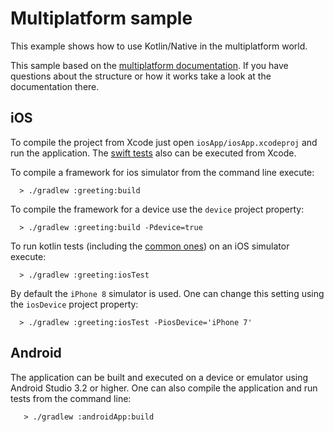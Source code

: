 # Multiplatform sample
This example shows how to use Kotlin/Native in the multiplatform world.

This sample based on the [multiplatform documentation](http://kotlinlang.org/docs/reference/building-mpp-with-gradle.html).
If you have questions about the structure or how it works take a look at the documentation there.

## iOS

To compile the project from Xcode just open `iosApp/iosApp.xcodeproj` and run the application.
The [swift tests](iosApp/iosAppTests/iosAppTests.swift) also can be executed from Xcode.

To compile a framework for ios simulator from the command line execute:

```
  > ./gradlew :greeting:build
```

To compile the framework for a device use the `device` project property:

```
  > ./gradlew :greeting:build -Pdevice=true
```

To run kotlin tests (including the [common ones](greeting/src/commonTest/kotlin/CalculatorTest.kt))
on an iOS simulator execute:

```
  > ./gradlew :greeting:iosTest
```

By default the `iPhone 8` simulator is used. One can change this setting using the `iosDevice` project property:

```
  > ./gradlew :greeting:iosTest -PiosDevice='iPhone 7'
```


## Android

The application can be built and executed on a device or emulator using Android Studio 3.2 or higher.
One can also compile the application and run tests from the command line:

```
   > ./gradlew :androidApp:build
```
